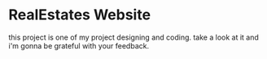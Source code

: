 # RealEstates Website
this project is one of my project designing and coding.
take a look at it and i'm gonna be grateful with your feedback.
